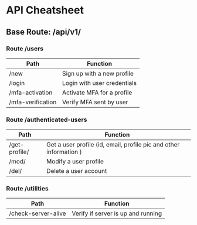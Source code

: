 # API Cheatsheet
## Base Route: /api/v1/
### Route /users
| Path | Function |
| ----------- | ----------- |
| /new | Sign up with a new profile |
| /login | Login with user credentials |
| /mfa-activation | Activate MFA for a profile |
| /mfa-verification | Verify MFA sent by user |

### Route /authenticated-users
| Path | Function |
| ----------- | ----------- |
| /get-profile/ | Get a user profile (id, email, profile pic and other information ) |
| /mod/ | Modify a user profile |
| /del/ | Delete a user account |

### Route /utilities
| Path | Function |
| ----------- | ----------- |
| /check-server-alive | Verify if server is up and running |
